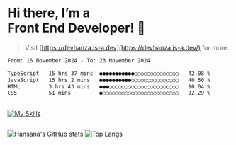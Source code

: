 # Hi there, I’m a<br>Front End Developer! 👋
> Visit [https://devhanza.is-a.dev](https://devhanza.is-a.dev/) for more.

<!--START_SECTION:waka-->

```txt
From: 16 November 2024 - To: 23 November 2024

TypeScript   15 hrs 37 mins  ●●●●●●●●●●●○○○○○○○○○○○○○○   42.08 %
JavaScript   15 hrs 2 mins   ●●●●●●●●●●○○○○○○○○○○○○○○○   40.50 %
HTML         3 hrs 43 mins   ●●●○○○○○○○○○○○○○○○○○○○○○○   10.04 %
CSS          51 mins         ●○○○○○○○○○○○○○○○○○○○○○○○○   02.29 %
```

<!--END_SECTION:waka-->

##
[![My Skills](https://skillicons.dev/icons?i=html,css,js,tailwind,sass,bootstrap,ts,angular,nodejs,express,py,wordpress,figma,ps)](https://hansana.is-a.dev)
##
![Hansana's GitHub stats](https://github-readme-stats.vercel.app/api?username=DevHanza\&hide=issues\&show_icons=true&theme=dark)
![Top Langs](https://github-readme-stats.vercel.app/api/top-langs/?username=DevHanza\&layout=compact&theme=dark)


